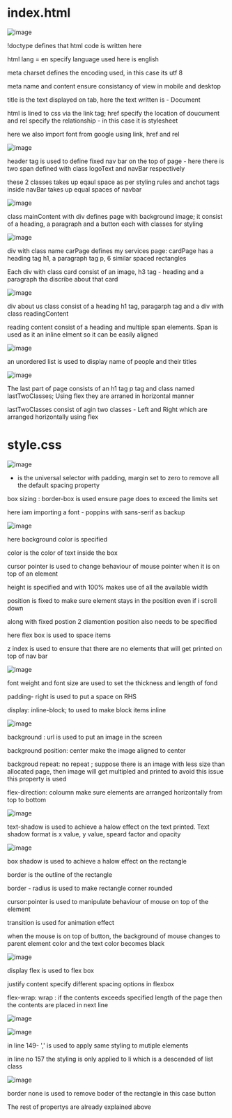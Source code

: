 # index.html

![image](https://github.com/EaswaranPottiK/WeeklyTest4CSSProperties/assets/38095510/705f01d3-3949-454a-a649-19c0b35f0cf5)

!doctype defines that html code is written here

html lang = en specify language used here is english

meta charset defines the encoding used, in this case its utf 8

meta name and content ensure consistancy of view in mobile and desktop

title is the text displayed on tab, here the text written is - Document

html is lined to css via the link tag; href specify the location of doucument and rel specify the relationship - in this case it is stylesheet 

here we also import font from google using link, href and rel

![image](https://github.com/EaswaranPottiK/WeeklyTest4CSSProperties/assets/38095510/d79a7826-4cc7-4100-a9ec-8f40b1dae792)

header tag is used to define fixed nav bar on the top of page - here there is two span defined with class logoText and navBar respectively

these 2 classes takes up eqaul space as per styling rules and anchot tags inside navBar takes up equal spaces of navbar

![image](https://github.com/EaswaranPottiK/WeeklyTest4CSSProperties/assets/38095510/b1e07f4f-0d8d-45b6-8610-58e3ca0dc04a)

class mainContent with div defines page with background image; it consist of a heading, a paragraph and a button each with classes for styling 

![image](https://github.com/EaswaranPottiK/WeeklyTest4CSSProperties/assets/38095510/ef0dcda3-4e75-42b3-8291-ef51ee66d2b2)

div with class name carPage defines my services page: cardPage has a heading tag h1, a paragraph tag p, 6 similar spaced rectangles

Each div with class card consist of an image, h3 tag - heading and a paragraph tha discribe about that card

![image](https://github.com/EaswaranPottiK/WeeklyTest4CSSProperties/assets/38095510/b6483d23-4a71-4654-a159-15d580e21f1b)

div about us class consist of a heading h1 tag, paragarph tag and a div with class readingContent

reading content consist of a heading and multiple span elements. Span is used as it an inline elment so it can be easily aligned 

![image](https://github.com/EaswaranPottiK/WeeklyTest4CSSProperties/assets/38095510/84a93b04-e796-4c51-a942-c9597e9965a8)

an unordered list is used to display name of people and their titles 

![image](https://github.com/EaswaranPottiK/WeeklyTest4CSSProperties/assets/38095510/c77b4fad-5243-434e-8139-ff25d51f19f9)

The last part of page consists of an h1 tag p tag and class named lastTwoClasses; Using flex they are arraned in horizontal manner

lastTwoClasses consist of agin two classes - Left and Right which are arranged horizontally using flex 

# style.css

![image](https://github.com/EaswaranPottiK/WeeklyTest4CSSProperties/assets/38095510/01b6264f-0926-4115-8c70-973dfdcfb54e)

* is the universal selector with padding, margin set to zero to remove all the default spacing property

box sizing : border-box is used ensure page does to exceed the limits set

here iam importing a font - poppins with sans-serif as backup

![image](https://github.com/EaswaranPottiK/WeeklyTest4CSSProperties/assets/38095510/48c0bdc7-2e8c-41cf-baa8-05d269f38d8c)

here background color is specified 

color is the color of text inside the box

cursor pointer is used to change behaviour of mouse pointer when it is on top of an element 

height is specified and with 100% makes use of all the available width

position is fixed to make sure element stays in the position even if i scroll down

along with fixed postion 2 diamention position also needs to be specified 

here flex box is used to space items

z index is used to ensure that there are no elements that will get printed on top of nav bar

![image](https://github.com/EaswaranPottiK/WeeklyTest4CSSProperties/assets/38095510/e39bffe9-bc7d-44d3-8afc-41c8e3c00404)

font weight and font size are used to set the thickness and length of fond

padding- right is used to put a space on RHS

display: inline-block; to used to make block items inline

![image](https://github.com/EaswaranPottiK/WeeklyTest4CSSProperties/assets/38095510/73dc66f6-6e92-410c-a996-6bf42af06d99)

background : url is used to put an image in the screen

background position: center make the image aligned to center

backgroud repeat: no repeat ; suppose there is an image with less size than allocated page, then image will get multipled and printed to avoid this issue this property is used 

flex-direction: coloumn make sure elements are arranged horizontally from top to bottom

![image](https://github.com/EaswaranPottiK/WeeklyTest4CSSProperties/assets/38095510/50d8eaea-50ed-4a07-a71f-9c3df5a47382)

text-shadow is used to achieve a halow effect on the text printed. Text shadow format is x value, y value, speard factor and opacity

![image](https://github.com/EaswaranPottiK/WeeklyTest4CSSProperties/assets/38095510/b8ede975-fd40-45ef-92bf-db4cae717141)

box shadow is used to achieve a halow effect on the rectangle 

border is the outline of the rectangle 

border - radius is used to make rectangle corner rounded 

cursor:pointer is used to manipulate behaviour of mouse on top of the element 

transition is used for animation effect 

when the mouse is on top of button, the background of mouse changes to parent element color and the text color becomes black

![image](https://github.com/EaswaranPottiK/WeeklyTest4CSSProperties/assets/38095510/92560e1a-62dd-4fe0-8afc-c84661ae47ce)

display flex is used to flex box

justify content specify different spacing options in flexbox

flex-wrap: wrap : if the contents exceeds specified length of the page then the contents are placed in next line

![image](https://github.com/EaswaranPottiK/WeeklyTest4CSSProperties/assets/38095510/0d01777f-b1cd-442b-ab09-d7fd91cbabb4)

![image](https://github.com/EaswaranPottiK/WeeklyTest4CSSProperties/assets/38095510/42ed117a-9be4-467e-8f0b-3bb06c514281)

in line 149- ',' is used to apply same styling to mutiple elements 

in line no 157 the styling is only applied to li which is a descended of list class 

![image](https://github.com/EaswaranPottiK/WeeklyTest4CSSProperties/assets/38095510/252a1c56-34d0-4f16-ae8b-bc0bbe763a7f)

border none is used to remove boder of the rectangle in this case button 

The rest of propertys are already explained above




























